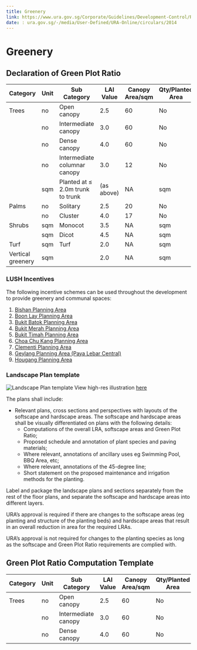 ```yaml
---
title: Greenery
link: https://www.ura.gov.sg/Corporate/Guidelines/Development-Control/Residential/Flats-Condominiums/Greenery
date: : ura.gov.sg/-/media/User-Defined/URA-Online/circulars/2014
---
```


# Greenery

## Declaration of Green Plot Ratio
| Category | Unit | Sub Category | LAI Value | Canopy Area/sqm | Qty/Planted Area | Leaf Area |
|----------|------|--------------|-----------|-----------------|-------------------|----------|
| Trees    | no   | Open canopy  | 2.5       | 60              | No                |          |
|          | no   | Intermediate canopy | 3.0 | 60              | No                |          |
|          | no   | Dense canopy | 4.0       | 60              | No                |          |
|          | no   | Intermediate columnar canopy | 3.0 | 12          | No                |          |
|          | sqm  | Planted at ≤ 2.0m trunk to trunk | (as above) | NA | sqm          |          |
| Palms    | no   | Solitary     | 2.5       | 20              | No                |          |
|          | no   | Cluster      | 4.0       | 17              | No                |          |
| Shrubs   | sqm  | Monocot      | 3.5       | NA              | sqm              |          |
|          | sqm  | Dicot        | 4.5       | NA              | sqm              |          |
| Turf     | sqm  | Turf         | 2.0       | NA              | sqm              |          |
| Vertical greenery | sqm |            | 2.0       | NA              | sqm              |          |

### LUSH Incentives
The following incentive schemes can be used throughout the development to provide greenery and communal spaces:

1. [Bishan Planning Area](https://www.ura.gov.sg/-/media/User-Defined/URA-Online/circulars/2014/jun/dc14-lush20/app1-9.pdf)
2. [Boon Lay Planning Area](https://www.ura.gov.sg/-/media/User-Defined/URA-Online/circulars/2014/jun/dc14-lush20/app1-10.pdf)
3. [Bukit Batok Planning Area](https://www.ura.gov.sg/-/media/User-Defined/URA-Online/circulars/2014/jun/dc14-lush20/app1-11.pdf)
4. [Bukit Merah Planning Area](https://www.ura.gov.sg/-/media/User-Defined/URA-Online/circulars/2014/jun/dc14-lush20/app1-12.pdf)
5. [Bukit Timah Planning Area](https://www.ura.gov.sg/-/media/User-Defined/URA-Online/circulars/2014/jun/dc14-lush20/app1-13.pdf)
6. [Choa Chu Kang Planning Area](https://www.ura.gov.sg/-/media/User-Defined/URA-Online/circulars/2014/jun/dc14-lush20/app1-14.pdf)
7. [Clementi Planning Area](https://www.ura.gov.sg/-/media/User-Defined/URA-Online/circulars/2014/jun/dc14-lush20/app1-15.pdf)
8. [Geylang Planning Area (Paya Lebar Central)](https://www.ura.gov.sg/-/media/User-Defined/URA-Online/circulars/2014/jun/dc14-lush20/app1-3.pdf)
9. [Hougang Planning Area](https://www.ura.gov.sg/-/media/User-Defined/URA-Online/circulars/2014/jun/dc14-lush20/app1-16.pdf)

### Landscape Plan template
![Landscape Plan template](https://www.ura.gov.sg/-/media/Corporate/Guidelines/Development-control/Flats-Condominiums/F10_Example_of_Landscape_Plan.jpg?h=100%25&w=100%25)
View high-res illustration [here](https://www.ura.gov.sg/-/media/Corporate/Guidelines/Development-control/Flats-Condominiums/F10_Example_of_Landscape_Plan.jpg)

The plans shall include:
- Relevant plans, cross sections and perspectives with layouts of the softscape and hardscape areas. The softscape and hardscape areas shall be visually differentiated on plans with the following details:
    - Computations of the overall LRA, softscape areas and Green Plot Ratio;
    - Proposed schedule and annotation of plant species and paving materials;
    - Where relevant, annotations of ancillary uses eg Swimming Pool, BBQ Area, etc;
    - Where relevant, annotations of the 45-degree line;
    - Short statement on the proposed maintenance and irrigation methods for the planting.

Label and package the landscape plans and sections separately from the rest of the floor plans, and separate the softscape and hardscape areas into different layers.

URA’s approval is required if there are changes to the softscape areas (eg planting and structure of the planting beds) and hardscape areas that result in an overall reduction in area for the required LRAs.

URA’s approval is not required for changes to the planting species as long as the softscape and Green Plot Ratio requirements are complied with.

## Green Plot Ratio Computation Template
| Category | Unit | Sub Category | LAI Value | Canopy Area/sqm | Qty/Planted Area | Leaf Area |
|----------|------|--------------|-----------|-----------------|-------------------|----------|
| Trees    | no   | Open canopy  | 2.5       | 60              | No                |          |
|          | no   | Intermediate canopy | 3.0       | 60              | No                |          |
|          | no   | Dense canopy | 4.0       | 60              | No                |          | 


